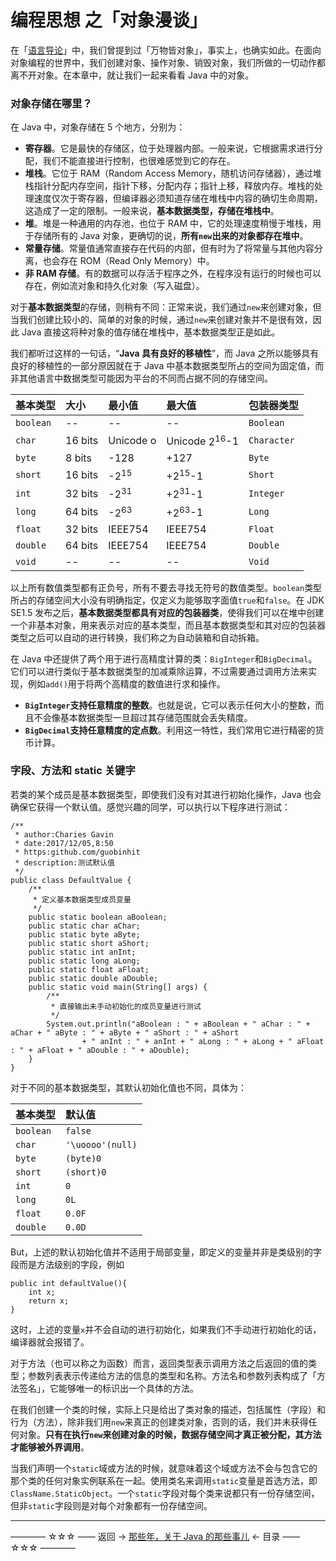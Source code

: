 # 编程思想 之「对象漫谈」

在「[语言导论](https://github.com/guobinhit/java-skills/blob/master/articles/programming-thought/language-guide.md)」中，我们曾提到过「万物皆对象」，事实上，也确实如此。在面向对象编程的世界中，我们创建对象、操作对象、销毁对象，我们所做的一切动作都离不开对象。在本章中，就让我们一起来看看 Java 中的对象。

### 对象存储在哪里？

在 Java 中，对象存储在 5 个地方，分别为：

- **寄存器**。它是最快的存储区，位于处理器内部。一般来说，它根据需求进行分配，我们不能直接进行控制，也很难感觉到它的存在。
- **堆栈**。它位于 RAM（Random Access Memory，随机访问存储器），通过堆栈指针分配内存空间，指针下移，分配内存；指针上移，释放内存。堆栈的处理速度仅次于寄存器，但编译器必须知道存储在堆栈中内容的确切生命周期，这造成了一定的限制。一般来说，**基本数据类型，存储在堆栈中**。
- **堆**。堆是一种通用的内存池，也位于 RAM 中，它的处理速度稍慢于堆栈，用于存储所有的 Java 对象，更确切的说，**所有`new`出来的对象都存在堆中**。
- **常量存储**。常量值通常直接存在代码的内部，但有时为了将常量与其他内容分离，也会存在 ROM（Read Only Memory）中。
- **非 RAM 存储**。有的数据可以存活于程序之外，在程序没有运行的时候也可以存在，例如流对象和持久化对象（写入磁盘）。

对于**基本数据类型**的存储，则稍有不同：正常来说，我们通过`new`来创建对象，但当我们创建比较小的、简单的对象的时候，通过`new`来创建对象并不是很有效，因此 Java 直接这将种对象的值存储在堆栈中，基本数据类型正是如此。

我们都听过这样的一句话，“**Java 具有良好的移植性**”，而 Java 之所以能够具有良好的移植性的一部分原因就在于 Java 中基本数据类型所占的空间为固定值，而非其他语言中数据类型可能因为平台的不同而占据不同的存储空间。

| 基本类型 | 大小 | 最小值 |最大值 | 包装器类型 |
| ------------- |:-------------| :-----|:-------------| :-----|
| `boolean` | -- | --|--|`Boolean`|
| `char` | 16 bits | Unicode o |Unicode $2^{16}$-1|`Character`|
| `byte` | 8 bits | -128 |+127|`Byte`|
|`short`|16 bits|-$2^{15}$|+$2^{15}$-1|`Short`|
|`int`|32 bits|-$2^{31}$|+$2^{31}$-1|`Integer`|
|`long`|64 bits|-$2^{63}$|+$2^{63}$-1|`Long`|
|`float`|32 bits|IEEE754|IEEE754|`Float`|
|`double`|64 bits|IEEE754|IEEE754|`Double`|
|`void`|--|--|--|`Void`|

以上所有数值类型都有正负号，所有不要去寻找无符号的数值类型。`boolean`类型所占的存储空间大小没有明确指定，仅定义为能够取字面值`true`和`false`。在 JDK SE1.5 发布之后，**基本数据类型都具有对应的包装器类**，使得我们可以在堆中创建一个非基本对象，用来表示对应的基本类型，而且基本数据类型和其对应的包装器类型之后可以自动的进行转换，我们称之为自动装箱和自动拆箱。

在 Java 中还提供了两个用于进行高精度计算的类：`BigInteger`和`BigDecimal`。它们可以进行类似于基本数据类型的加减乘除运算，不过需要通过调用方法来实现，例如`add()`用于将两个高精度的数值进行求和操作。

- **`BigInteger`支持任意精度的整数**。也就是说，它可以表示任何大小的整数，而且不会像基本数据类型一旦超过其存储范围就会丢失精度。
- **`BigDecimal`支持任意精度的定点数**。利用这一特性，我们常用它进行精密的货币计算。

### 字段、方法和 static 关键字

若类的某个成员是基本数据类型，即使我们没有对其进行初始化操作，Java 也会确保它获得一个默认值。感觉兴趣的同学，可以执行以下程序进行测试：


```
/**
 * author:Charies Gavin
 * date:2017/12/05,8:50
 * https:github.com/guobinhit
 * description:测试默认值
 */
public class DefaultValue {
    /**
     * 定义基本数据类型成员变量
     */
    public static boolean aBoolean;
    public static char aChar;
    public static byte aByte;
    public static short aShort;
    public static int anInt;
    public static long aLong;
    public static float aFloat;
    public static double aDouble;
    public static void main(String[] args) {
        /**
         * 直接输出未手动初始化的成员变量进行测试
         */
        System.out.println("aBoolean : " + aBoolean + " aChar : " + aChar + " aByte : " + aByte + " aShort : " + aShort
                + " anInt : " + anInt + " aLong : " + aLong + " aFloat : " + aFloat + " aDouble : " + aDouble);
    }
}
```
对于不同的基本数据类型，其默认初始化值也不同，具体为：

| 基本类型 | 默认值 | 
| ------------- |:-------------| 
| `boolean` | `false` |
| `char` | `'\uoooo'(null)` | 
| `byte` | `(byte)0` | 
|`short`|`(short)0`|
|`int`|`0`|
|`long`|`0L`|
|`float`|`0.0F`|
|`double`|`0.0D`|

But，上述的默认初始化值并不适用于局部变量，即定义的变量并非是类级别的字段而是方法级别的字段，例如

```
public int defaultValue(){
    int x;
    return x;
}
```
这时，上述的变量`x`并不会自动的进行初始化，如果我们不手动进行初始化的话，编译器就会报错了。

对于方法（也可以称之为函数）而言，返回类型表示调用方法之后返回的值的类型；参数列表表示传递给方法的信息的类型和名称。方法名和参数列表构成了「方法签名」，它能够唯一的标识出一个具体的方法。

在我们创建一个类的时候，实际上只是给出了类对象的描述，包括属性（字段）和行为（方法），除非我们用`new`来真正的创建类对象，否则的话，我们并未获得任何对象。**只有在执行`new`来创建对象的时候，数据存储空间才真正被分配，其方法才能够被外界调用**。

当我们声明一个`static`域或方法的时候，就意味着这个域或方法不会与包含它的那个类的任何对象实例联系在一起。使用类名来调用`static`变量是首选方法，即`ClassName.StaticObject`。一个`static`字段对每个类来说都只有一份存储空间，但非`static`字段则是对每个对象都有一份存储空间。


----------

———— ☆☆☆ —— 返回 -> [那些年，关于 Java 的那些事儿](https://github.com/guobinhit/java-skills/blob/master/README.md) <- 目录 —— ☆☆☆ ————
